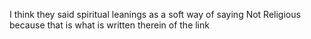 I think they said spiritual leanings as a soft way of saying Not Religious because that is what is written therein of the link
